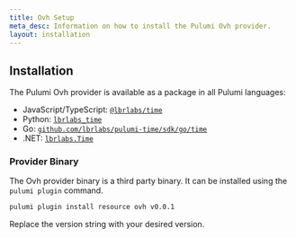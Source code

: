 ```yaml
---
title: Ovh Setup
meta_desc: Information on how to install the Pulumi Ovh provider.
layout: installation
---
```


## Installation

The Pulumi Ovh provider is available as a package in all Pulumi languages:

* JavaScript/TypeScript: [`@lbrlabs/time`](https://www.npmjs.com/package/@lbrlabs/ovh)
* Python: [`lbrlabs_time`](https://pypi.org/project/lbrlabs_ovh/)
* Go: [`github.com/lbrlabs/pulumi-time/sdk/go/time`](https://pkg.go.dev/github.com/lbrlabs/pulumi-ovh/sdk)
* .NET: [`lbrlabs.Time`](https://www.nuget.org/packages/lbrlabs.Ovh)

### Provider Binary

The Ovh provider binary is a third party binary. It can be installed using the `pulumi plugin` command.

```bash
pulumi plugin install resource ovh v0.0.1
```

Replace the version string with your desired version.
